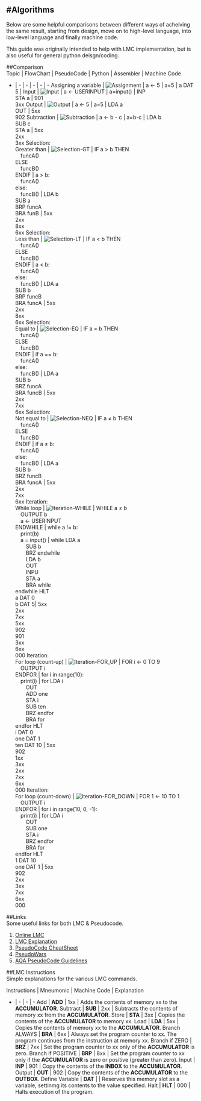 #Algorithms  
----  
Below are some helpful comparisons between different ways of acheiving the same result, starting from design, move on to high-level language, into low-level language and finally machine code.  

This guide was originally intended to help with LMC implementation, but is also useful for general python deisgn/coding.  

##Comparison  
Topic | FlowChart | PseudoCode | Python | Assembler | Machine Code
- | - | - | - | - | -
Assigning a variable | ![Assignment](img/algorithms/1_a_eq_5.png) | a &#8592; 5 | a=5 | a DAT 5 | 
Input | ![Input](img/algorithms/2_a_eq_inp.png) | a &#8592; USERINPUT | a=input() | INP<br>STA a | 901<br>3xx
Output | ![Output](img/algorithms/3_prt_a.png) | a &#8592; 5 | a=5 | LDA a<br>OUT  | 5xx<br>902 
Subtraction | ![Subtraction](img/algorithms/5_a_eq_b_mi_c.png) | a &#8592; b - c | a=b-c | LDA b<br>SUB c<br>STA a | 5xx<br>2xx<br>3xx
Selection:<br>Greater than | ![Selection-GT](img/algorithms/6_a_gt_b.png) | IF a &gt; b THEN<br>&emsp;funcA()<br>ELSE<br>&emsp;funcB()<br>ENDIF | a &gt; b:<br>&emsp;funcA()<br>else:<br>&emsp;funcB() | LDA b<br>SUB a<br>BRP funcA<br>BRA funB | 5xx<br>2xx<br>8xx<br>6xx 
Selection:<br>Less than | ![Selection-LT](img/algorithms/7_a_lt_b.png) | IF a &lt; b THEN<br>&emsp;funcA()<br>ELSE<br>&emsp;funcB()<br>ENDIF | a &lt; b:<br>&emsp;funcA()<br>else:<br>&emsp;funcB() | LDA a<br>SUB b<br>BRP funcB<br>BRA funcA | 5xx<br>2xx<br>8xx<br>6xx
Selection:<br>Equal to | ![Selection-EQ](img/algorithms/8_a_eq_b.png) | IF a = b THEN<br>&emsp;funcA()<br>ELSE<br>&emsp;funcB()<br>ENDIF | if a == b:<br>&emsp;funcA()<br>else:<br>&emsp;funcB() | LDA a<br>SUB b<br>BRZ funcA<br>BRA funcB | 5xx<br>2xx<br>7xx<br>6xx
Selection:<br>Not equal to | ![Selection-NEQ](img/algorithms/9_a_ne_b.png) | IF a &#8800; b THEN<br>&emsp;funcA()<br>ELSE<br>&emsp;funcB()<br>ENDIF | if a &#8800; b:<br>&emsp;funcA()<br>else:<br>&emsp;funcB() | LDA a<br>SUB b<br>BRZ funcB<br>BRA funcA | 5xx<br>2xx<br>7xx<br>6xx
Iteration:<br>While loop | ![Iteration-WHILE](img/algorithms/10_while_a_ne_b.png) | WHILE a &#8800; b<br>&emsp;OUTPUT b<br>&emsp;a &#8592; USERINPUT<br>ENDWHILE | while a != b:<br>&emsp;print(b)<br>&emsp;a = input() | while LDA a<br>&emsp;&emsp;SUB b<br>&emsp;&emsp;BRZ endwhile<br>&emsp;&emsp;LDA b<br>&emsp;&emsp;OUT<br>&emsp;&emsp;INPU<br>&emsp;&emsp;STA a<br>&emsp;&emsp;BRA while<br>endwhile HLT<br>a DAT 0<br>b DAT 5| 5xx<br>2xx<br>7xx<br>5xx<br>902<br>901<br>3xx<br>6xx<br>000
Iteration:<br>For loop (count-up) | ![Iteration-FOR_UP](img/algorithms/11_for_up.png) | FOR i &#8592; 0 TO 9<br>&emsp;OUTPUT i<br>ENDFOR | for i in range(10):<br>&emsp;print(i) | for LDA i<br>&emsp;&emsp;OUT<br>&emsp;&emsp;ADD one<br>&emsp;&emsp;STA i<br>&emsp;&emsp;SUB ten<br>&emsp;&emsp;BRZ endfor<br>&emsp;&emsp;BRA for<br>endfor HLT<br>i DAT 0<br>one DAT 1<br>ten DAT 10 | 5xx<br>902<br>1xx<br>3xx<br>2xx<br>7xx<br>6xx<br>000
Iteration:<br>For loop (count-down) | ![Iteration-FOR_DOWN](img/algorithms/12_for_dn.png) | FOR 1 &#8592; 10 TO 1<br>&emsp;OUTPUT i<br>ENDFOR | for i in range(10, 0, -1):<br>&emsp;print(i) | for LDA i<br>&emsp;&emsp;OUT<br>&emsp;&emsp;SUB one<br>&emsp;&emsp;STA i<br>&emsp;&emsp;BRZ endfor<br>&emsp;&emsp;BRA for<br>endfor HLT<br>1 DAT 10<br>one DAT 1 | 5xx<br>902<br>2xx<br>3xx<br>7xx<br>6xx<br>000

##Links  
Some useful links for both LMC & Pseudocode.  

1. [Online LMC](http://www.gcsecomputing.org.uk/lmc/index.html)
2. [LMC Explanation](http://www.yorku.ca/sychen/research/LMC/)
3. [PseudoCode CheatSheet](/cheatSheets/PseudoCode%20CheatSheet.pdf)
4. [PseudoWars](http://pseudowar.appjar.info)
5. [AQA PseudoCode Guidelines](http://filestore.aqa.org.uk/subjects/AQA-GCSE-COMPSCI-W-TRB-PSEU.PDF)

##LMC Instructions  
Simple explanations for the various LMC commands.  

Instructions | Mneumonic | Machine Code | Explanation
- | - | - | - 
Add | **ADD** | 1xx | Adds the contents of memory xx to the **ACCUMULATOR**.
Subtract | **SUB** | 2xx | Subtracts the contents of memory xx from the **ACCUMULATOR**.
Store | **STA** | 3xx | Copies the contents of the **ACCUMULATOR** to memory xx.
Load | **LDA** | 5xx | Copies the contents of memory xx to the **ACCUMULATOR**.
Branch ALWAYS | **BRA** | 6xx | Always set the program counter to xx. The program continues from the instruction at memory xx.
Branch if ZERO | **BRZ** | 7xx | Set the program counter to xx only of the **ACCUMULATOR** is zero.
Branch if POSITIVE | **BRP** | 8xx | Set the program counter to xx only if the **ACCUMULATOR** is zero or positive (greater than zero).
Input | **INP** | 901 | Copy the contents of the **INBOX** to the **ACCUMULATOR**.
Output | **OUT** | 902 | Copy the contents of the **ACCUMULATOR** to the **OUTBOX**.
Define Variable | **DAT** | | Reserves this memory slot as a variable, settinmg its contents to the value specified.
Halt | **HLT** | 000 | Halts execution of the program.

